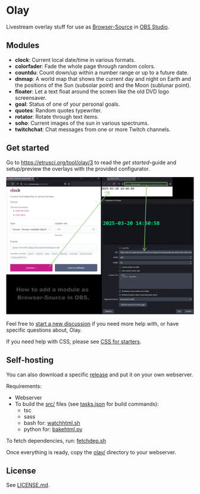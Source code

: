 # Olay

Livestream overlay stuff for use as [Browser-Source](https://obsproject.com/kb/browser-source) in [OBS Studio](https://obsproject.com/).




## Modules

- **clock**: Current local date/time in various formats.
- **colorfader**: Fade the whole page through random colors.
- **countdu**: Count down/up within a number range or up to a future date.
- **dnmap**: A world map that shows the current day and night on Earth and the positions of the Sun (subsolar point) and the Moon (sublunar point).
- **floater**: Let a text float around the screen like the old DVD logo screensaver.
- **goal**: Status of one of your personal goals.
- **quotes**: Random quotes typewriter.
- **rotator**: Rotate through text items.
- **soho**: Current images of the sun in various spectrums.
- **twitchchat**: Chat messages from one or more Twitch channels.




## Get started

Go to <https://etrusci.org/tool/olay/3> to read the *get started*-guide and setup/preview the overlays with the provided configurator.

![Basic Browser-Source usage](./olay/browser-source.png)

Feel free to [start a new discussion](https://github.com/etrusci-org/olay/discussions) if you need more help with, or have specific questions about, Olay.

If you need help with CSS, please see [CSS for starters](./CSS.md).




## Self-hosting

You can also download a specific [release](https://github.com/etrusci-org/olay/releases) and put it on your own webserver.

Requirements:

- Webserver
- To build the [src/](./src/) files (see [tasks.json](./.vscode/tasks.json) for build commands):
  - tsc
  - sass
  - bash for: [watchhtml.sh](./watchhtml.sh)
  - python for: [bakehtml.py](./bakehtml.py)

To fetch dependencies, run: [fetchdep.sh](./fetchdep.sh)

Once everything is ready, copy the [olay/](./olay/) directory to your webserver.




## License

See [LICENSE.md](./LICENSE.md).
